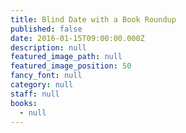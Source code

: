 ```yaml
---
title: Blind Date with a Book Roundup
published: false
date: 2016-01-15T09:00:00.000Z
description: null
featured_image_path: null
featured_image_position: 50
fancy_font: null
category: null
staff: null
books:
  - null
---
```

